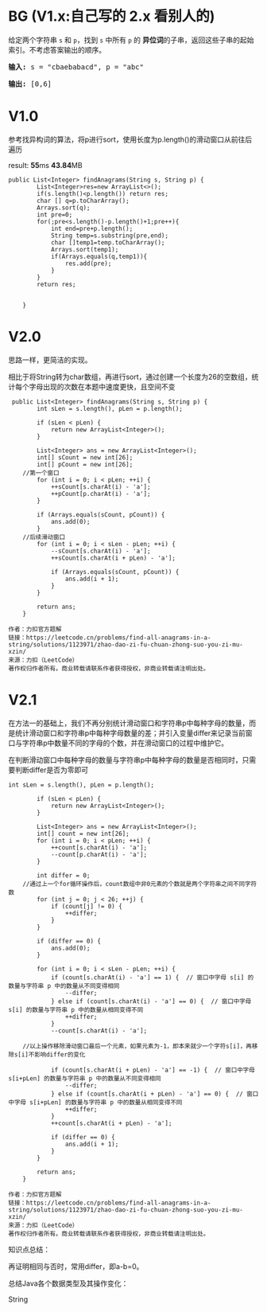 # BG (V1.x:自己写的 2.x 看别人的)

给定两个字符串 `s` 和 `p`，找到 `s` 中所有 `p` 的 **异位词**的子串，返回这些子串的起始索引。不考虑答案输出的顺序。


<pre><strong>输入: </strong>s = "cbaebabacd", p = "abc"</pre>

<pre><strong>输出: </strong>[0,6]</pre>

# V1.0

参考找异构词的算法，将p进行sort，使用长度为p.length()的滑动窗口从前往后遍历


result: **55**ms  **43.84**MB

```
public List<Integer> findAnagrams(String s, String p) {
        List<Integer>res=new ArrayList<>();
        if(s.length()<p.length()) return res;
        char [] q=p.toCharArray();
        Arrays.sort(q);
        int pre=0;
        for(;pre<s.length()-p.length()+1;pre++){
            int end=pre+p.length();
            String temp=s.substring(pre,end);
            char []temp1=temp.toCharArray();
            Arrays.sort(temp1);
            if(Arrays.equals(q,temp1)){
                res.add(pre);
            }
        }
        return res;

      
    }
```

# V2.0

思路一样，更简洁的实现。

相比于将String转为char数组，再进行sort，通过创建一个长度为26的空数组，统计每个字母出现的次数在本题中速度更快，且空间不变

```
 public List<Integer> findAnagrams(String s, String p) {
        int sLen = s.length(), pLen = p.length();

        if (sLen < pLen) {
            return new ArrayList<Integer>();
        }

        List<Integer> ans = new ArrayList<Integer>();
        int[] sCount = new int[26];
        int[] pCount = new int[26];
	//第一个窗口
        for (int i = 0; i < pLen; ++i) {
            ++sCount[s.charAt(i) - 'a'];
            ++pCount[p.charAt(i) - 'a'];
        }

        if (Arrays.equals(sCount, pCount)) {
            ans.add(0);
        }
	//后续滑动窗口
        for (int i = 0; i < sLen - pLen; ++i) {
            --sCount[s.charAt(i) - 'a'];
            ++sCount[s.charAt(i + pLen) - 'a'];

            if (Arrays.equals(sCount, pCount)) {
                ans.add(i + 1);
            }
        }

        return ans;
    }

作者：力扣官方题解
链接：https://leetcode.cn/problems/find-all-anagrams-in-a-string/solutions/1123971/zhao-dao-zi-fu-chuan-zhong-suo-you-zi-mu-xzin/
来源：力扣（LeetCode）
著作权归作者所有。商业转载请联系作者获得授权，非商业转载请注明出处。
```

# V2.1


在方法一的基础上，我们不再分别统计滑动窗口和字符串p中每种字母的数量，而是统计滑动窗口和字符串p中每种字母数量的差；并引入变量differ来记录当前窗口与字符串p中数量不同的字母的个数，并在滑动窗口的过程中维护它。

在判断滑动窗口中每种字母的数量与字符串p中每种字母的数量是否相同时，只需要判断differ是否为零即可

```
int sLen = s.length(), pLen = p.length();

        if (sLen < pLen) {
            return new ArrayList<Integer>();
        }

        List<Integer> ans = new ArrayList<Integer>();
        int[] count = new int[26];
        for (int i = 0; i < pLen; ++i) {
            ++count[s.charAt(i) - 'a'];
            --count[p.charAt(i) - 'a'];
        }

        int differ = 0;
	//通过上一个for循环操作后，count数组中非0元素的个数就是两个字符串之间不同字符数
        for (int j = 0; j < 26; ++j) {
            if (count[j] != 0) {
                ++differ;
            }
        }

        if (differ == 0) {
            ans.add(0);
        }

        for (int i = 0; i < sLen - pLen; ++i) {
            if (count[s.charAt(i) - 'a'] == 1) {  // 窗口中字母 s[i] 的数量与字符串 p 中的数量从不同变得相同
                --differ;
            } else if (count[s.charAt(i) - 'a'] == 0) {  // 窗口中字母 s[i] 的数量与字符串 p 中的数量从相同变得不同
                ++differ;
            }
            --count[s.charAt(i) - 'a'];

	//以上操作移除滑动窗口最后一个元素，如果元素为-1，即本来就少一个字符s[i]，再移除s[i]不影响differ的变化

            if (count[s.charAt(i + pLen) - 'a'] == -1) {  // 窗口中字母 s[i+pLen] 的数量与字符串 p 中的数量从不同变得相同
                --differ;
            } else if (count[s.charAt(i + pLen) - 'a'] == 0) {  // 窗口中字母 s[i+pLen] 的数量与字符串 p 中的数量从相同变得不同
                ++differ;
            }
            ++count[s.charAt(i + pLen) - 'a'];
  
            if (differ == 0) {
                ans.add(i + 1);
            }
        }

        return ans;
    }

作者：力扣官方题解
链接：https://leetcode.cn/problems/find-all-anagrams-in-a-string/solutions/1123971/zhao-dao-zi-fu-chuan-zhong-suo-you-zi-mu-xzin/
来源：力扣（LeetCode）
著作权归作者所有。商业转载请联系作者获得授权，非商业转载请注明出处。
```

知识点总结：

再证明相同与否时，常用differ，即a-b=0。

总结Java各个数据类型及其操作变化：

String
